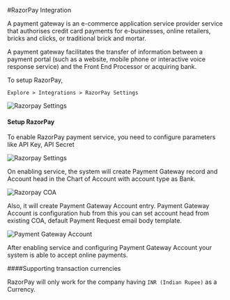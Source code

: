 #RazorPay Integration

A payment gateway is an e-commerce application service provider service that authorises credit card payments for e-businesses, online retailers, bricks and clicks, or traditional brick and mortar.

A payment gateway facilitates the transfer of information between a payment portal (such as a website, mobile phone or interactive voice response service) and the Front End Processor or acquiring bank.

To setup RazorPay,

`Explore > Integrations > RazorPay Settings`

<img class="screenshot" alt="Razorpay Settings" src="{{docs_base_url}}/assets/img/setup/integrations/razorpay-api.gif">

#### Setup  RazorPay 

To enable RazorPay payment service, you need to configure parameters like API Key, API Secret

<img class="screenshot" alt="Razorpay Settings" src="{{docs_base_url}}/assets/img/setup/integrations/razorpay_settings.png">

On enabling service, the system will create Payment Gateway record and Account head in the Chart of Account with account type as Bank.

<img class="screenshot" alt="Razorpay COA" src="{{docs_base_url}}/assets/img/setup/integrations/razorpay_coa.png">

Also, it will create Payment Gateway Account entry. Payment Gateway Account is configuration hub from this you can set account head from existing COA, default Payment Request email body template.

<img class="screenshot" alt="Payment Gateway Account" src="{{docs_base_url}}/assets/img/setup/integrations/payment_gateway_account_razorpay.png">

After enabling service and configuring Payment Gateway Account your system is able to accept online payments.

####Supporting transaction currencies

RazorPay will only work for the company having `INR (Indian Rupee)` as a Currency.